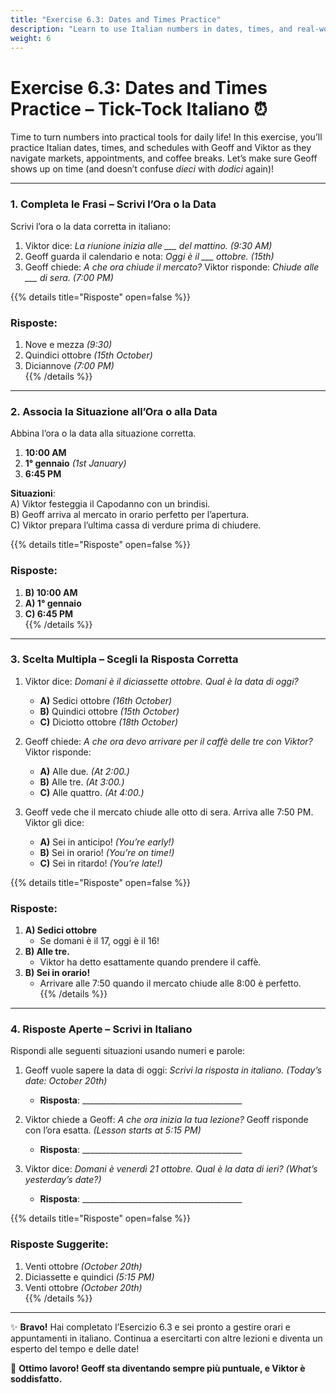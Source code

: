 ```yaml
---
title: "Exercise 6.3: Dates and Times Practice"
description: "Learn to use Italian numbers in dates, times, and real-world scenarios with Viktor and Geoff."
weight: 6
---
```


# Exercise 6.3: Dates and Times Practice – Tick-Tock Italiano ⏰  

Time to turn numbers into practical tools for daily life! In this exercise, you’ll practice Italian dates, times, and schedules with Geoff and Viktor as they navigate markets, appointments, and coffee breaks. Let’s make sure Geoff shows up on time (and doesn’t confuse *dieci* with *dodici* again)!

---

### 1. Completa le Frasi – Scrivi l’Ora o la Data  

Scrivi l’ora o la data corretta in italiano:  

1. Viktor dice: *La riunione inizia alle ___ del mattino.* *(9:30 AM)*  
2. Geoff guarda il calendario e nota: *Oggi è il ___ ottobre.* *(15th)*  
3. Geoff chiede: *A che ora chiude il mercato?* Viktor risponde: *Chiude alle ___ di sera.* *(7:00 PM)*  

{{% details title="Risposte" open=false %}}
### Risposte:  
1. Nove e mezza *(9:30)*  
2. Quindici ottobre *(15th October)*  
3. Diciannove *(7:00 PM)*  
{{% /details %}}

---

### 2. Associa la Situazione all’Ora o alla Data  

Abbina l’ora o la data alla situazione corretta.  

1. **10:00 AM**  
2. **1° gennaio** *(1st January)*  
3. **6:45 PM**  

**Situazioni**:  
A) Viktor festeggia il Capodanno con un brindisi.  
B) Geoff arriva al mercato in orario perfetto per l’apertura.  
C) Viktor prepara l’ultima cassa di verdure prima di chiudere.  

{{% details title="Risposte" open=false %}}
### Risposte:  
1. **B) 10:00 AM**  
2. **A) 1° gennaio**  
3. **C) 6:45 PM**  
{{% /details %}}

---

### 3. Scelta Multipla – Scegli la Risposta Corretta  

1. Viktor dice: *Domani è il diciassette ottobre. Qual è la data di oggi?*  
   - **A)** Sedici ottobre *(16th October)*  
   - **B)** Quindici ottobre *(15th October)*  
   - **C)** Diciotto ottobre *(18th October)*  

2. Geoff chiede: *A che ora devo arrivare per il caffè delle tre con Viktor?* Viktor risponde:  
   - **A)** Alle due. *(At 2:00.)*  
   - **B)** Alle tre. *(At 3:00.)*  
   - **C)** Alle quattro. *(At 4:00.)*  

3. Geoff vede che il mercato chiude alle otto di sera. Arriva alle 7:50 PM. Viktor gli dice:  
   - **A)** Sei in anticipo! *(You’re early!)*  
   - **B)** Sei in orario! *(You’re on time!)*  
   - **C)** Sei in ritardo! *(You’re late!)*  

{{% details title="Risposte" open=false %}}
### Risposte:  
1. **A) Sedici ottobre**  
   - Se domani è il 17, oggi è il 16!  
2. **B) Alle tre.**  
   - Viktor ha detto esattamente quando prendere il caffè.  
3. **B) Sei in orario!**  
   - Arrivare alle 7:50 quando il mercato chiude alle 8:00 è perfetto.  
{{% /details %}}

---

### 4. Risposte Aperte – Scrivi in Italiano  

Rispondi alle seguenti situazioni usando numeri e parole:  

1. Geoff vuole sapere la data di oggi: *Scrivi la risposta in italiano.* *(Today’s date: October 20th)*  
   - **Risposta**: ________________________________________  

2. Viktor chiede a Geoff: *A che ora inizia la tua lezione?* Geoff risponde con l’ora esatta. *(Lesson starts at 5:15 PM)*  
   - **Risposta**: ________________________________________  

3. Viktor dice: *Domani è venerdì 21 ottobre. Qual è la data di ieri?* *(What’s yesterday’s date?)*  
   - **Risposta**: ________________________________________  

{{% details title="Risposte" open=false %}}
### Risposte Suggerite:  
1. Venti ottobre *(October 20th)*  
2. Diciassette e quindici *(5:15 PM)*  
3. Venti ottobre *(October 20th)*  
{{% /details %}}

---

✨ **Bravo!** Hai completato l’Esercizio 6.3 e sei pronto a gestire orari e appuntamenti in italiano. Continua a esercitarti con altre lezioni e diventa un esperto del tempo e delle date!  

🎉 **Ottimo lavoro! Geoff sta diventando sempre più puntuale, e Viktor è soddisfatto.**
